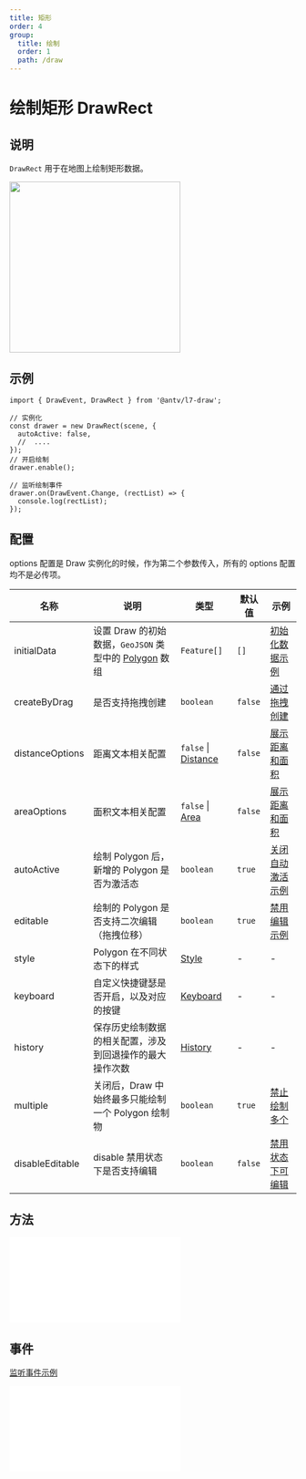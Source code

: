 ```yaml
---
title: 矩形
order: 4
group:
  title: 绘制
  order: 1
  path: /draw
---
```


# 绘制矩形 DrawRect

## 说明

`DrawRect` 用于在地图上绘制矩形数据。

<img src="https://gw.alipayobjects.com/mdn/rms_2591f5/afts/img/A*zvXVRKGy6joAAAAAAAAAAAAAARQnAQ" width="300" />

## 示例

```tsx | pure
import { DrawEvent, DrawRect } from '@antv/l7-draw';

// 实例化
const drawer = new DrawRect(scene, {
  autoActive: false,
  //  ....
});
// 开启绘制
drawer.enable();

// 监听绘制事件
drawer.on(DrawEvent.Change, (rectList) => {
  console.log(rectList);
});
```

## 配置

options 配置是 Draw 实例化的时候，作为第二个参数传入，所有的 options 配置均不是必传项。

| 名称            | 说明                                                                                                                 | 类型                                                 | 默认值  | 示例                                                              |
| --------------- | -------------------------------------------------------------------------------------------------------------------- | ---------------------------------------------------- | ------- | ----------------------------------------------------------------- |
| initialData     | 设置 Draw 的初始数据，`GeoJSON` 类型中的 [Polygon](https://datatracker.ietf.org/doc/html/rfc7946#section-3.1.6) 数组 | `Feature[]`                                          | `[]`    | [初始化数据示例](/example/rect/init-data)                         |
| createByDrag    | 是否支持拖拽创建                                                                                                     | `boolean`                                            | `false` | [通过拖拽创建](/example/rect/create-by-drag)                      |
| distanceOptions | 距离文本相关配置                                                                                                     | `false` &#124; [Distance](/docs/super/distance#配置) | `false` | [展示距离和面积](/example/rect/area)                              |
| areaOptions     | 面积文本相关配置                                                                                                     | `false` &#124; [Area](/docs/super/area#配置)         | `false` | [展示距离和面积](/example/rect/area)                              |
| autoActive      | 绘制 Polygon 后，新增的 Polygon 是否为激活态                                                                         | `boolean`                                            | `true`  | [关闭自动激活示例](/example/rect/auto-focus)                      |
| editable        | 绘制的 Polygon 是否支持二次编辑（拖拽位移）                                                                          | `boolean`                                            | `true`  | [禁用编辑示例](/example/rect/editable)                            |
| style           | Polygon 在不同状态下的样式                                                                                           | [Style](/docs/super/style#配置)                      | -       | -                                                                 |
| keyboard        | 自定义快捷键瑟是否开启，以及对应的按键                                                                               | [Keyboard](/docs/super/keyboard#配置)                | -       | -                                                                 |
| history         | 保存历史绘制数据的相关配置，涉及到回退操作的最大操作次数                                                             | [History](/docs/super/history#配置)                  | -       | -                                                                 |
| multiple        | 关闭后，Draw 中始终最多只能绘制一个 Polygon 绘制物                                                                   | `boolean`                                            | `true`  | [禁止绘制多个](/example/rect/multiple#始终最多绘制一个)         |
| disableEditable | disable 禁用状态下是否支持编辑                                                                                       | `boolean`                                            | `false` | [禁用状态下可编辑](/example/rect/disable-editable)                |

## 方法

<embed src="../method.md"></embed>

## 事件

[监听事件示例](/example/rect/event)

<embed src="../event.md"></embed>
